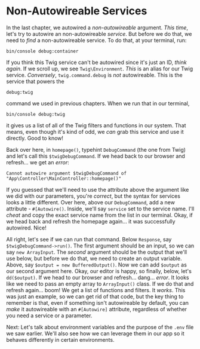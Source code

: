 # Non-Autowireable Services

In the last chapter, we autowired a *non-autowireable* argument. *This time*, let's try to autowire an non-autowireable *service*. But before we do that, we need to *find* a non-autowireable service. To do that, at your terminal, run:

```terminal
bin/console debug:container
```

If you think this Twig service can't be autowired since it's just an ID, *think again*. If we scroll up, we see `Twig\Environment`. *This* is an alias for our Twig service. *Conversely*, `twig.command.debug` is *not* autowireable. This is the service that powers the

```terminal
debug:twig
```

command we used in previous chapters. When we run that in our terminal,

```terminal silent
bin/console debug:twig
```

it gives us a list of all of the Twig filters and functions in our system. That means, even though it's kind of odd, we *can* grab this service and use it directly. Good to know!

Back over here, in `homepage()`, typehint `DebugCommand` (the one from Twig) and let's call this `$twigDebugCommand`. If we head back to our browser and refresh... we get an *error*:

`Cannot autowire argument $twigDebugCommand of
"App\Controller\MainController::homepage()"`

If you guessed that we'll need to use the attribute above the argument like we did with our parameters, you're *correct*, but the syntax for services looks a little different. Over here, above our `DebugCommand`, add a new attribute - `#[Autowire()`. Inside, we'll say `service` set to the service name. I'll *cheat* and copy the exact service name from the list in our terminal. Okay, if we head back and refresh the homepage again... it was successfully autowired. Nice!

All right, let's see if we can run that command. Below `Response`, say `$twigDebugCommand->run()`. The first argument should be an input, so we can say `new ArrayInput`. The *second* argument should be the output that we'll use below, but before we do that, we need to create an output variable. Above, say `$output = new BufferedOutput()`. Now we can add `$output` as our second argument here. Okay, our editor is happy, so finally, below, let's `dd($output)`. If we head to our browser and refresh... dang... *error*. It looks like we need to pass an empty array to `ArrayInput()` class. If we do that and refresh again... boom! We get a list of functions and filters. It *works*. This was just an example, so we can get rid of that code, but the key thing to remember is that, even if something isn't autowireable by default, you can *make* it autowireable with an `#[Autowire]` attribute, regardless of whether you need a service or a parameter.

Next: Let's talk about environment variables and the purpose of the `.env` file we saw earlier. We'll also see how we can leverage them in our app so it behaves differently in certain environments.
